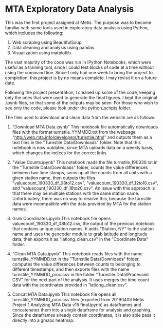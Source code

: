 # MTA Exploratory Data Analysis

This was the first project assigned at Metis. The purpose was to become familiar with some tools used in exploratory data analysis using Python, which includes the following:
1. Web scraping using BeautifulSoup
2. Data cleaning and analysis using pandas
3. Visualization using matplotlib.

The vast majority of the code was run in IPython Notebooks, which were useful as a training tool, since I could test blocks of code at a time without using the command line. Since I only had one week to bring the project to completion, this project is by no means complete. I may revisit it on a future date.

Following the project presentation, I cleaned up some of the code, keeping only the ones that were used to generate the final figures. I kept the original .ipynb files, so that some of the outputs may be seen. For those who wish to see only the code, please look under the python_scripts folder.

The files used to download and clean data from the website are as follows:

1. "Download MTA Data.ipynb"
This notebook file automatically downloads files with the format turnstile_YYMMDD.txt from the webpage "http://web.mta.info/developers/turnstile.html" and outputs them as a text files in the "Turnstile Data/Downloads" folder. Note that this notebook is now outdated, since MTA uploads data on a weekly basis, which changes the indices for the correct links.

2. "Value Counts.ipynb"
This notebook reads the file turnstile_190330.txt in the "Turnstile Data/Downloads" folder, counts the value differences between two time stamps, sums up all the counts from all units with a given station name, then outputs the files "valuecount_190330_df_08to12.csv", "valuecount_190330_df_12to16.csv", and "valuecount_190330_df_16to20.csv". An issue with this approach is that there may be multiple stations with the same station name. Unfortunately, there was no way to resolve this, because the turnstile data were incompatible with the data provided by MTA for the station names.

3. Grab Coordinates.ipynb
This notebook file opens valuecount_190330_df_08to12.csv, the output of the previous notebook that contains unique station names. It adds "Station, NY" to the station name and uses the geocoder module to grab latitude and longitude data, then exports it as "latlong_clean.csv" in the "Coordinate Data" folder.

4. "Clean MTA Data.ipynb"
This notebook reads files with the name turnstile_YYMMDD.txt in the "Turnstile Data/Downloads" folder, computes the value differences between counts to belonging to different timestamps, and then exports files with the name turnstile_YYMMDD_proc.csv in the folder "Turnstile Data/Processed CSV" for the next part of the analysis. It uses merges the time count data with the coordinates provided in "latlong_clean.csv".

5. Concat MTA Data.ipynb
This notebook file opens all turnstile_YYMMDD_proc.csv files (exported from 20190403 Metis Project 1 Analyzing MTA Data v15 final.ipynb) as dataframes and concatenates them into a single dataframe for analysis and graphing. Since the dataframes already contain coordinates, it is also able pass it directly into a gmaps heatmap.
